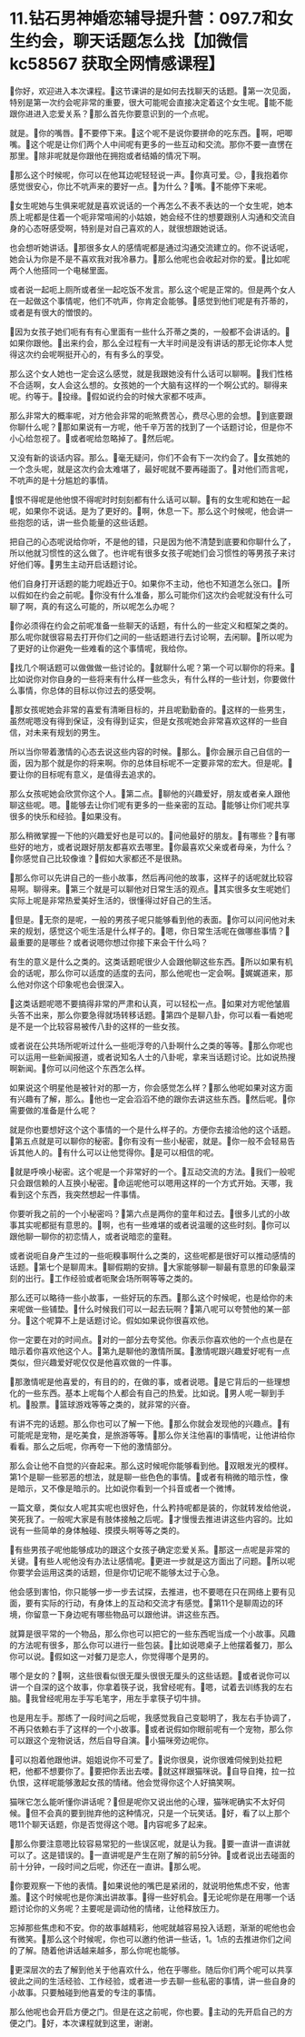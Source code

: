 # 11.钻石男神婚恋辅导提升营：097.7和女生约会，聊天话题怎么找【加微信 kc58567 获取全网情感课程】

🎼你好，欢迎进入本次课程。🎼这节课讲的是如何去找聊天的话题。🎼第一次见面，特别是第一次约会呢非常的重要，很大可能呢会直接决定着这个女生呢。🎼能不能跟你进进入恋爱关系？🎼那么首先你要意识到的一个点呢。

就是。🎼你的嘴唇。🎼不要停下来。🎼这个呢不是说你要拼命的吃东西。🎼啊，吧唧嘴。🎼这个呢是让你们两个人中间呢有更多的一些互动和交流。那你不要一直愣在那里。🎼除非呢就是你跟他在拥抱或者结婚的情况下啊。

🎼那么这个时候呢，你可以在他耳边呢轻轻说一声。🎼你真可爱。😔，🎼我抱着你感觉很安心，你比不吭声来的要好一点。🎼为什么？🎼嘴。🎼不能停下来呢。

🎼女生呢她与生俱来呢就是喜欢说话的一个再怎么不表不表达的一个女生呢，她本质上呢都是住着一个呃非常喧闹的小姑娘，她会经不住的想要跟别人沟通和交流自身的心态呀感受啊，特别是对自己喜欢的人，就很想跟她说话。

也会想听她讲话。🎼那很多女人的感情呢都是通过沟通交流建立的。你不说话呢，她会认为你是不是不喜欢我对我冷暴力。🎼那么他呢也会收起对你的爱。🎼比如呢两个人他搭同一个电梯里面。

或者说一起呃上厕所或者坐一起吃饭不发言。那么这个呢是正常的。但是两个女人在一起做这个事情呢，他们不吭声，你肯定会能够。🎼感觉到他们呢是有芥蒂的，或者是有很大的憎恨的。

🎼因为女孩子她们呃有有有心里面有一些什么芥蒂之类的，一般都不会讲话的。🎼如果你跟他。🎼出来约会，那么全过程有一大半时间是没有讲话的那无论你本人觉得这次约会呢啊挺开心的，有有多么的享受。

那么这个女人她也一定会这么感觉，就是我跟她没有什么话可以聊啊。🎼我们性格不合适啊，女人会这么想的。女孩她的一个大脑有这样的一个啊公式的。聊得来呢。约等于。🎼投缘。🎼假如说约会的时候大家都不吱声。

那么非常大的概率呢，对方他会非常的呃煞费苦心，费尽心思的会想。🎼到底要跟你聊什么呢？🎼那如果说有一方呢，他千辛万苦的找到了一个话题讨论，但是你不小心给忽视了。🎼或者呢给忽略掉了。🎼然后呢。

又没有新的谈话内容。那么。🎼毫无疑问，你们不会有下一次约会了。🎼女孩她的一个念头呢，就是这次约会太难堪了，最好呢就不要再碰面了。🎼对他们而言呢，不吭声的是十分尴尬的事情。

🎼恨不得呢是他他恨不得呢时时刻刻都有什么话可以聊。🎼有的女生呢和她在一起呢，如果你不说话。是为了更好的。🎼啊，休息一下。那么这个时候呢，他会讲一些抱怨的话，讲一些负能量的这些话题。

把自己的心态呢说给你听，不是他的错，只是因为他不清楚到底要和你聊什么了，所以他就习惯性的这么做了。也许呢有很多女孩子呢她们会习惯性的等男孩子来讨好他们等。🎼男生主动开启话题讨论。

他们自身打开话题的能力呢趋近于0。如果你不主动，他也不知道怎么张口。🎼所以假如在约会之前呢。🎼你没有什么准备，那么可能你们这次约会呢就没有什么可聊了啊，真的有这么可能的，所以呢怎么办呢？

🎼你必须得在约会之前呢准备一些聊天的话题，有什么的一些定义和框架之类的。那么呢你就很容易去打开你们之间的一些话题进行去讨论啊，去闲聊。🎼所以呢为了更好的让你避免一些难看的这个事情呢，我给你。

🎼找几个啊话题可以做做做一些讨论的。🎼就聊什么呢？第一个可以聊你的将来。🎼比如说你对你自身的一些将来有什么样一些念头，有什么样的一些计划，你要做什么事情，你总体的目标以你过去的感受啊。

🎼那女孩呢她会非常的喜爱有清晰目标的，并且呢勤勤奋的。🎼这样的一些男生，虽然呢嗯没有得到保证，没有得到证实，但是女孩呢她会非常喜欢这样的一些自信，对未来有规划的男生。

所以当你带着激情的心态去说这些内容的时候。🎼那么。🎼你会展示自己自信的一面，因为那个就是你的将来啊。你的总体目标呢不一定要非常的宏大。但是呢。🎼要让你的目标呢有意义，是值得去追求的。

那么女孩呢她会欣赏你这个人。🎼第二点。🎼聊他的兴趣爱好，朋友或者亲人跟他聊这些呢。嗯。🎼能够去让你们呢有更多的一些亲密的互动。🎼能够让你们呢共享很多的快乐和经验。🎼如果没有。

那么稍微掌握一下他的兴趣爱好也是可以的。🎼问他最好的朋友。🎼有哪些？🎼有哪些好的地方，或者说跟好朋友都喜欢去哪里。🎼你最喜欢父亲或者母亲，为什么？🎼你感觉自己比较像谁？🎼假如大家都还不是很熟。

🎼那么你可以先讲自己的一些小故事，然后再问他的故事，这样子的话呢就比较容易啊。聊得来。🎼第三个就是可以聊他对日常生活的观点。🎼其实很多女生呢她们实际上呢是非常热爱美好生活的，很懂得过好自己的生活。

🎼但是。🎼无奈的是呢，一般的男孩子呢只能够看到他的表面。🎼你可以问问他对未来的规划，感觉这个呃生活是什么样子的。🎼嗯，你日常生活呢在做哪些事情？🎼最重要的是哪些？或者说嗯你想过你接下来会干什么吗？

有生的意义是什么之类的。这类话题呢很少人会跟他聊这些东西。🎼所以如果有机会的话呢，那么你可以适度的适度的去问，那么他呢也一定会啊。🎼娓娓道来，那么他对你这个印象呢也会很深入。

🎼这类话题呢嗯不要搞得非常的严肃和认真，可以轻松一点。🎼如果对方呢他皱眉头答不出来，那么你要急得就场转移话题。🎼第四个是聊八卦，你可以看一看她呢是不是一个比较容易被传八卦的这样的一些女孩。

或者说在公共场所呢听过什么一些呃浮夸的八卦啊什么之类的等等。🎼那么你呢也可以运用一些新闻报道，或者说知名人士的八卦呢，拿来当话题讨论。比如说热搜啊新闻。🎼你可以问他这个东西怎么样。

如果说这个明星他是被针对的那一方，你会感觉怎么样？🎼那么他呢如果对这方面有兴趣有了解，那么。🎼他也一定会滔滔不绝的跟你去讲这些东西。🎼然后呢。🎼你需要做的准备是什么呢？

就是你也要想好这个这个事情的一个是什么样子的。方便你去接洽他的这个话题。🎼第五点就是可以聊你的秘密。🎼你有没有一些小秘密，就是。🎼你一般不会轻易告诉其他人的。🎼有什么可以让他觉得你。🎼是可以相信的呢。

🎼就是呼唤小秘密。这个呢是一个非常好的一个。🎼互动交流的方法。🎼我们一般呢只会跟信赖的人互换小秘密。🎼命运呢他可以嗯用这样的一个方式开始。天哪，我看到这个东西，我突然想起一件事情。

你要听我之前的一个小秘密吗？🎼第六点是两你的童年和过去。🎼很多儿式的小故事其实呢都挺有意思的。🎼啊，也有一些难堪的或者说温暖的这些时刻。🎼你可以跟他聊一聊你的初恋情人，或者说暗恋的童鞋。

或者说呃自身产生过的一些呃糗事啊什么之类的，这些呢都是很好可以推动感情的话题。🎼第七个是聊周末。🎼聊假期的安排。🎼大家能够聊一聊最有意思的印象最深刻的出行。🎼工作经验或者呃聚会场所啊等等之类的。

那么还可以略待一些小故事，一些好玩的东西。🎼那么这个时候呢，也是给你的未来呢做一些铺垫。🎼什么时候我们可以一起去玩啊？🎼第八呢可以夸赞他的某一部分。🎼这个呢算不上是话题讨论。假如如果说你很喜欢他。

你一定要在对的时间点。🎼对的一部分去夸奖他。你表示你喜欢他的一个点也是在暗示着你喜欢他这个人。🎼第九是聊他的激情所属。🎼激情呢跟兴趣爱好呢有一点类似，但兴趣爱好呢仅仅是他喜欢做的一件事。

🎼那激情呢是他喜爱的，有目的的，在做的事，或者说嗯。🎼是它背后的一些理想化的一些东西。基本上呢每个人都会有自己的热爱。比如说。🎼男人呢一聊到手机。🎼股票。🎼篮球游戏等等之类的，就非常的兴奋。

有讲不完的话题。那么你也可以了解一下他。🎼那么你就会发现他的兴趣点。🎼有可能呢是宠物，是吃美食，是旅游等等。🎼那么你关注他喜I的事情呢，让他讲给你看看。那么之后呢，你再夸一下他的激情部分。

那么会让他不自觉的兴奋起来。那么这时候呢你能够看到他。🎼双眼发光的模样。第1个是聊一些邪恶的想法，就是聊一些色色的事情。🎼或者有稍微的暗示性，像是暗示，又不像是暗示的。比如说你看到一个抖音或者一个微博。

一篇文章，类似女人呢其实呢也很好色，什么矜持呢都是装的，你就转发给他说，笑死我了。一般呢大家是有肢体接触之后呢。🎼才慢慢去推进讲这些内容的。比如说有一些简单的身体触碰、摸摸头啊等等之类的。

🎼有些男孩子呢他能够成功的跟这个女孩子确定恋爱关系。🎼那这一点呢是非常的关键。🎼有些人呢他没有办法让感情呢。🎼更进一步就是这方面出了问题。🎼所以呢你要学会运用这类的话题，但是你切记呢不能够太过于心急。

他会感到害怕，你只能够一步一步去试探，去推进，也不要嗯在只在网络上要有见面，要有实际的行动，有身体上的互动和交流才有感觉。🎼第11个是聊周边的环境，你留意一下身边呢有哪些物品可以跟他讲。讲这些东西。

就算是很平常的一个物品，那么你也可以把它的一些东西呢当成一个小故事。风趣的方法呢有很多，那么你可以进行一些包装。🎼比如说嗯桌子上他摆着餐刀，那么你可以说。🎼假如这一对餐刀是恋人，你觉得哪个是男的。

哪个是女的？🎼啊，这些很看似很无厘头很很无厘头的这些话题。🎼或者说你可以讲一个自深的这个故事，你拿着筷子说，我曾经呢有。🎼嗯，试着去训练我的左右脑。🎼我曾经呢用左手写毛笔字，用左手拿筷子切牛排。

也是用左手。那练了一段时间之后呢，我感觉我自己变聪明了，我左右手协调了，不再只依赖右手了这样的一个小故事。🎼或者说假如你眼前呢有一个宠物，那么你可以跟这个宠物说话，然后自导自演。🎼小猫咪旁边呢你。

🎼可以抱着他跟他讲。姐姐说你不可爱了。🎼说你很臭，说你很难伺候到处拉粑粑，他都不想要你了。🎼要把你丢出去喽。🎼就这样跟猫咪说。🎼自导自掩，拉一拉仇恨，这样呢能够激起女孩的情绪。他会觉得你这个人好搞笑啊。

猫咪它怎么能听懂你讲话呢？🎼但是呢你又说出他的心理，猫咪呢确实不太好伺候。🎼但不会真的要到抛弃他的这种情况，只是一个玩笑话。🎼好，看了以上那个嗯11个聊天话题，你是否觉得这个嗯。🎼内容呢多了起来。

🎼那么你要注意嗯比较容易常犯的一些误区呢，就是认为我。🎼要一直讲一直讲就可以了。这是错误的。🎼一直讲呢是产生在刚了解的前5分钟。🎼或者说出去碰面的前十分钟，一段时间之后呢，你还在一直讲。🎼那么呢。

🎼你要观察一下他的表情。🎼如果说他的嘴巴是紧闭的，就说明他焦虑不安，他害羞。🎼这个时候呢也是你演出讲故事。🎼得一些好机会。🎼无论呢你是在用哪一个话题讨论你的义务呢？主要呢是调动他的情绪，让他释放压力。

忘掉那些焦虑和不安。你的故事越精彩，他呢就越容易投入话题，渐渐的呢他也会有微笑。🎼那么这个时候呢，你也可以邀约他讲一些话，1。1点的去推进你们之间的了解。随着他讲话越来越多，那么你呢也能够。

🎼更深层次的去了解到他关于他喜欢什么，他在乎哪些。随后你们两个呢可以共享彼此之间的生活经验、工作经验，或者进一步去聊一些私密的事情，讲一些自身的小故事。只要触碰到他喜爱的专注的事情。

那么他呢也会开启方便之门。但是在这之前呢，你也要。🎼主动的先开启自己的方便之门。🎼好，本次课程就到这里，谢谢。

